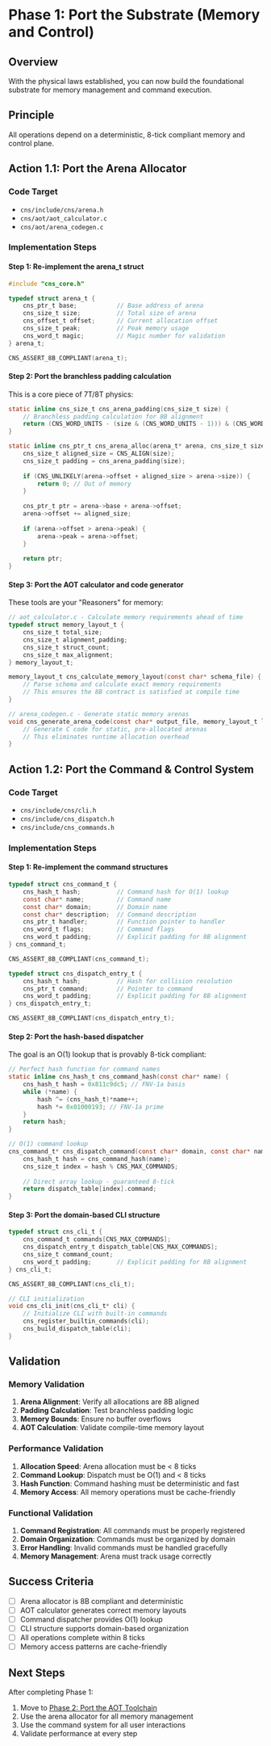 # Phase 1: Port the Substrate (Memory and Control)

## Overview

With the physical laws established, you can now build the foundational substrate for memory management and command execution.

## Principle

All operations depend on a deterministic, 8-tick compliant memory and control plane.

## Action 1.1: Port the Arena Allocator

### Code Target
- `cns/include/cns/arena.h`
- `cns/aot/aot_calculator.c`
- `cns/aot/arena_codegen.c`

### Implementation Steps

#### Step 1: Re-implement the arena_t struct

```c
#include "cns_core.h"

typedef struct arena_t {
    cns_ptr_t base;           // Base address of arena
    cns_size_t size;          // Total size of arena
    cns_offset_t offset;      // Current allocation offset
    cns_size_t peak;          // Peak memory usage
    cns_word_t magic;         // Magic number for validation
} arena_t;

CNS_ASSERT_8B_COMPLIANT(arena_t);
```

#### Step 2: Port the branchless padding calculation

This is a core piece of 7T/8T physics:

```c
static inline cns_size_t cns_arena_padding(cns_size_t size) {
    // Branchless padding calculation for 8B alignment
    return (CNS_WORD_UNITS - (size & (CNS_WORD_UNITS - 1))) & (CNS_WORD_UNITS - 1);
}

static inline cns_ptr_t cns_arena_alloc(arena_t* arena, cns_size_t size) {
    cns_size_t aligned_size = CNS_ALIGN(size);
    cns_size_t padding = cns_arena_padding(size);
    
    if (CNS_UNLIKELY(arena->offset + aligned_size > arena->size)) {
        return 0; // Out of memory
    }
    
    cns_ptr_t ptr = arena->base + arena->offset;
    arena->offset += aligned_size;
    
    if (arena->offset > arena->peak) {
        arena->peak = arena->offset;
    }
    
    return ptr;
}
```

#### Step 3: Port the AOT calculator and code generator

These tools are your "Reasoners" for memory:

```c
// aot_calculator.c - Calculate memory requirements ahead of time
typedef struct memory_layout_t {
    cns_size_t total_size;
    cns_size_t alignment_padding;
    cns_size_t struct_count;
    cns_size_t max_alignment;
} memory_layout_t;

memory_layout_t cns_calculate_memory_layout(const char* schema_file) {
    // Parse schema and calculate exact memory requirements
    // This ensures the 8B contract is satisfied at compile time
}

// arena_codegen.c - Generate static memory arenas
void cns_generate_arena_code(const char* output_file, memory_layout_t layout) {
    // Generate C code for static, pre-allocated arenas
    // This eliminates runtime allocation overhead
}
```

## Action 1.2: Port the Command & Control System

### Code Target
- `cns/include/cns/cli.h`
- `cns/include/cns_dispatch.h`
- `cns/include/cns_commands.h`

### Implementation Steps

#### Step 1: Re-implement the command structures

```c
typedef struct cns_command_t {
    cns_hash_t hash;          // Command hash for O(1) lookup
    const char* name;         // Command name
    const char* domain;       // Domain name
    const char* description;  // Command description
    cns_ptr_t handler;        // Function pointer to handler
    cns_word_t flags;         // Command flags
    cns_word_t padding;       // Explicit padding for 8B alignment
} cns_command_t;

CNS_ASSERT_8B_COMPLIANT(cns_command_t);

typedef struct cns_dispatch_entry_t {
    cns_hash_t hash;          // Hash for collision resolution
    cns_ptr_t command;        // Pointer to command
    cns_word_t padding;       // Explicit padding for 8B alignment
} cns_dispatch_entry_t;

CNS_ASSERT_8B_COMPLIANT(cns_dispatch_entry_t);
```

#### Step 2: Port the hash-based dispatcher

The goal is an O(1) lookup that is provably 8-tick compliant:

```c
// Perfect hash function for command names
static inline cns_hash_t cns_command_hash(const char* name) {
    cns_hash_t hash = 0x811c9dc5; // FNV-1a basis
    while (*name) {
        hash ^= (cns_hash_t)*name++;
        hash *= 0x01000193; // FNV-1a prime
    }
    return hash;
}

// O(1) command lookup
cns_command_t* cns_dispatch_command(const char* domain, const char* name) {
    cns_hash_t hash = cns_command_hash(name);
    cns_size_t index = hash % CNS_MAX_COMMANDS;
    
    // Direct array lookup - guaranteed 8-tick
    return dispatch_table[index].command;
}
```

#### Step 3: Port the domain-based CLI structure

```c
typedef struct cns_cli_t {
    cns_command_t commands[CNS_MAX_COMMANDS];
    cns_dispatch_entry_t dispatch_table[CNS_MAX_COMMANDS];
    cns_size_t command_count;
    cns_word_t padding;       // Explicit padding for 8B alignment
} cns_cli_t;

CNS_ASSERT_8B_COMPLIANT(cns_cli_t);

// CLI initialization
void cns_cli_init(cns_cli_t* cli) {
    // Initialize CLI with built-in commands
    cns_register_builtin_commands(cli);
    cns_build_dispatch_table(cli);
}
```

## Validation

### Memory Validation

1. **Arena Alignment**: Verify all allocations are 8B aligned
2. **Padding Calculation**: Test branchless padding logic
3. **Memory Bounds**: Ensure no buffer overflows
4. **AOT Calculation**: Validate compile-time memory layout

### Performance Validation

1. **Allocation Speed**: Arena allocation must be < 8 ticks
2. **Command Lookup**: Dispatch must be O(1) and < 8 ticks
3. **Hash Function**: Command hashing must be deterministic and fast
4. **Memory Access**: All memory operations must be cache-friendly

### Functional Validation

1. **Command Registration**: All commands must be properly registered
2. **Domain Organization**: Commands must be organized by domain
3. **Error Handling**: Invalid commands must be handled gracefully
4. **Memory Management**: Arena must track usage correctly

## Success Criteria

- [ ] Arena allocator is 8B compliant and deterministic
- [ ] AOT calculator generates correct memory layouts
- [ ] Command dispatcher provides O(1) lookup
- [ ] CLI structure supports domain-based organization
- [ ] All operations complete within 8 ticks
- [ ] Memory access patterns are cache-friendly

## Next Steps

After completing Phase 1:
1. Move to [Phase 2: Port the AOT Toolchain](./phase2_aot_toolchain.md)
2. Use the arena allocator for all memory management
3. Use the command system for all user interactions
4. Validate performance at every step 